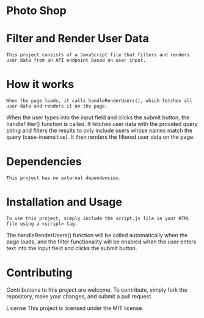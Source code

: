 # Photo Shop
# Filter and Render User Data
```
This project consists of a JavaScript file that filters and renders user data from an API endpoint based on user input.
```
# How it works
```
When the page loads, it calls handleRenderUsers(), which fetches all user data and renders it on the page.
```
When the user types into the input field and clicks the submit button, the handleFilter() function is called. It fetches user data with the provided query string and filters the results to only include users whose names match the query (case-insensitive). It then renders the filtered user data on the page.

# Dependencies
```
This project has no external dependencies.
```
# Installation and Usage
```
To use this project, simply include the script.js file in your HTML file using a <script> tag.
```
The handleRenderUsers() function will be called automatically when the page loads, and the filter functionality will be enabled when the user enters text into the input field and clicks the submit button.

# Contributing
Contributions to this project are welcome. To contribute, simply fork the repository, make your changes, and submit a pull request.

License
This project is licensed under the MIT license.
